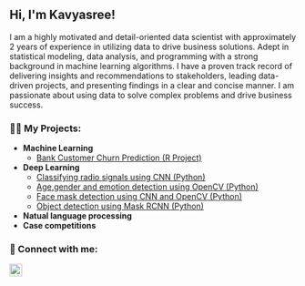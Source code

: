 <h2>Hi, I'm Kavyasree! </h2>
I am a highly motivated and detail-oriented data scientist with approximately 2 years of experience in utilizing data to drive business solutions. Adept in statistical modeling, data analysis, and programming with a strong background in machine learning algorithms. I have a proven track record of delivering insights and recommendations to stakeholders, leading data-driven projects, and presenting findings in a clear and concise manner. I am passionate about using data to solve complex problems and drive business success.



<h3>👨‍💻 My Projects:</h3>

- <b>Machine Learning</b>
  - [Bank Customer Churn Prediction (R Project)](https://github.com/kavyasr81/Bank-customer-churn-prediction)
- <b>Deep Learning</b>
  - [Classifying radio signals using CNN (Python)](https://github.com/kavyasr81/DeepLearning/tree/main/classifying%20radio%20signals(CNN))
  - [Age,gender and emotion detection using OpenCV (Python)](https://github.com/kavyasr81/age-gender-emotion-detection/tree/main/age%2Cgender%2Cemotion%20detection)
  - [Face mask detection using CNN and OpenCV (Python)](https://github.com/kavyasr81/DeepLearning/tree/main/Face%20Mask%20Dectector)
  - [Object detection using Mask RCNN (Python)](https://github.com/kavyasr81/Object-detection-using-Mask-RCNN)
- <b>Natual language processing</b>
- <b>Case competitions</b>



<h3> 🤳 Connect with me:</h3>


[<img align="left" alt="JoshMadakor | LinkedIn" width="22px" src="https://cdn.jsdelivr.net/npm/simple-icons@v3/icons/linkedin.svg" />][linkedin]


[linkedin]: https://www.linkedin.com/in/kavyasree2496/


